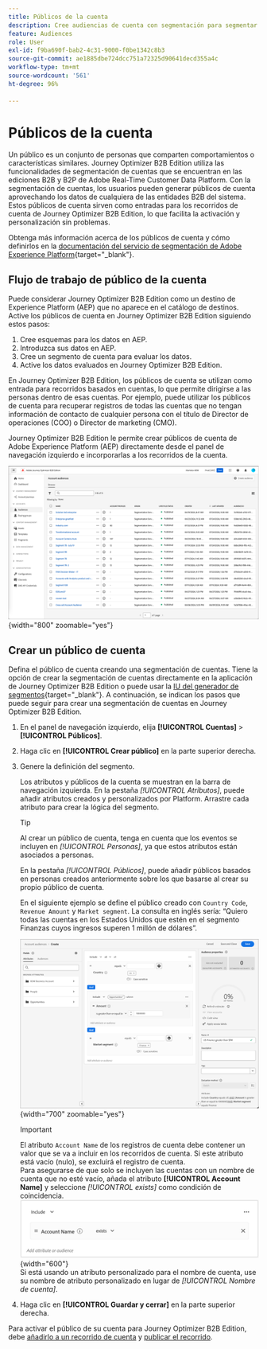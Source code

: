 ```yaml
---
title: Públicos de la cuenta
description: Cree audiencias de cuenta con segmentación para segmentar cuentas específicas y habilitar recorridos personalizados basados en cuentas en Journey Optimizer B2B edition.
feature: Audiences
role: User
exl-id: f9ba690f-bab2-4c31-9000-f0be1342c8b3
source-git-commit: ae1885dbe724dcc751a72325d90641decd355a4c
workflow-type: tm+mt
source-wordcount: '561'
ht-degree: 96%

---
```


# Públicos de la cuenta

Un público es un conjunto de personas que comparten comportamientos o características similares. Journey Optimizer B2B Edition utiliza las funcionalidades de segmentación de cuentas que se encuentran en las ediciones B2B y B2P de Adobe Real-Time Customer Data Platform. Con la segmentación de cuentas, los usuarios pueden generar públicos de cuenta aprovechando los datos de cualquiera de las entidades B2B del sistema. Estos públicos de cuenta sirven como entradas para los recorridos de cuenta de Journey Optimizer B2B Edition, lo que facilita la activación y personalización sin problemas.

Obtenga más información acerca de los públicos de cuenta y cómo definirlos en la [documentación del servicio de segmentación de Adobe Experience Platform](https://experienceleague.adobe.com/es/docs/experience-platform/segmentation/types/account-audiences){target="_blank"}.

## Flujo de trabajo de público de la cuenta

Puede considerar Journey Optimizer B2B Edition como un destino de Experience Platform (AEP) que no aparece en el catálogo de destinos. Active los públicos de cuenta en Journey Optimizer B2B Edition siguiendo estos pasos:

1. Cree esquemas para los datos en AEP.
1. Introduzca sus datos en AEP.
1. Cree un segmento de cuenta para evaluar los datos.
1. Active los datos evaluados en Journey Optimizer B2B Edition.

En Journey Optimizer B2B Edition, los públicos de cuenta se utilizan como entrada para recorridos basados en cuentas, lo que permite dirigirse a las personas dentro de esas cuentas. Por ejemplo, puede utilizar los públicos de cuenta para recuperar registros de todas las cuentas que no tengan información de contacto de cualquier persona con el título de Director de operaciones (COO) o Director de marketing (CMO).

Journey Optimizer B2B Edition le permite crear públicos de cuenta de Adobe Experience Platform (AEP) directamente desde el panel de navegación izquierdo e incorporarlas a los recorridos de la cuenta.

![Acceder a los públicos de la cuenta](./assets/account-audiences-browse.png){width="800" zoomable="yes"}

## Crear un público de cuenta

Defina el público de cuenta creando una segmentación de cuentas. Tiene la opción de crear la segmentación de cuentas directamente en la aplicación de Journey Optimizer B2B Edition o puede usar la [IU del generador de segmentos](https://experienceleague.adobe.com/es/docs/experience-platform/segmentation/ui/segment-builder){target="_blank"}. A continuación, se indican los pasos que puede seguir para crear una segmentación de cuentas en Journey Optimizer B2B Edition.

1. En el panel de navegación izquierdo, elija **[!UICONTROL Cuentas]** > **[!UICONTROL Públicos]**.

1. Haga clic en **[!UICONTROL Crear público]** en la parte superior derecha.

1. Genere la definición del segmento.

   Los atributos y públicos de la cuenta se muestran en la barra de navegación izquierda. En la pestaña _[!UICONTROL Atributos]_, puede añadir atributos creados y personalizados por Platform. Arrastre cada atributo para crear la lógica del segmento.

   >[!TIP]
   >
   >Al crear un público de cuenta, tenga en cuenta que los eventos se incluyen en _[!UICONTROL Personas]_, ya que estos atributos están asociados a personas.<br/>
   >
   >En la pestaña _[!UICONTROL Públicos]_, puede añadir públicos basados en personas creados anteriormente sobre los que basarse al crear su propio público de cuenta.

   En el siguiente ejemplo se define el público creado con `Country Code`, `Revenue Amount` y `Market segment`. La consulta en inglés sería: “Quiero todas las cuentas en los Estados Unidos que estén en el segmento Finanzas cuyos ingresos superen 1 millón de dólares”.

   ![ejemplo del generador de segmentos del público de cuenta](./assets/audience-segment-builder-US-finance-1M.png){width="700" zoomable="yes"}
   <br/>

   >[!IMPORTANT]
   >
   >El atributo `Account Name` de los registros de cuenta debe contener un valor que se va a incluir en los recorridos de cuenta. Si este atributo está vacío (nulo), se excluirá el registro de cuenta.<br/>
   >Para asegurarse de que solo se incluyen las cuentas con un nombre de cuenta que no esté vacío, añada el atributo **[!UICONTROL Account Name]** y seleccione _[!UICONTROL exists]_ como condición de coincidencia.<br/>
   >![El atributo Nombre de cuenta existe](./assets/audience-segment-builder-account-name-exists.png){width="600"}
   ><br/>Si está usando un atributo personalizado para el nombre de cuenta, use su nombre de atributo personalizado en lugar de _[!UICONTROL Nombre de cuenta]_.

1. Haga clic en **[!UICONTROL Guardar y cerrar]** en la parte superior derecha.

Para activar el público de su cuenta para Journey Optimizer B2B Edition, debe [añadirlo a un recorrido de cuenta](../journeys/journey-overview.md#add-the-account-audience-for-your-journey) y [publicar el recorrido](../journeys/journey-overview.md).
